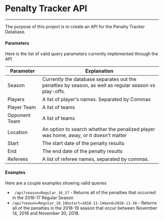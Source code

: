 # Penalty Tracker API
----
The purpose of this project is to create an API for the Penalty Tracker Database.

#### Parameters
Here is the list of valid query parameters currently implemented through the API

|Parameter|Explanation|
|---|---|
|Season|Currently the database separates out the penalties by season, as well as regular season vs play-offs.|
|Players|A list of player's names. Separated by Commas|
|Player Team|A list of teams|
|Opponent Team|A list of teams|
|Location| An option to search whether the penalized player was home, away, or it doesn't matter |
|Start| The start date of the penalty results|
|End| The end date of the penalty results|
|Referees|A list of referee names, separated by commas.|

#### Examples
Here are a couple examples showing valid queries

* ` /api?season=Regular_16_17` - Returns all of the penalties that occurred in the 2016-17 Regular Season
* `/api?season=Regular_18_19&start=2018-11-14&end=2018-11-30` - Returns all of the penalties in the 2018-19 season that occur between November 14, 2018 and November 30, 2018.